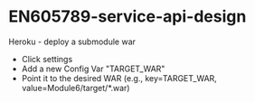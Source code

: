 # EN605789-service-api-design
Heroku - deploy a submodule war
- Click settings
- Add a new Config Var "TARGET_WAR"
- Point it to the desired WAR (e.g., key=TARGET_WAR, value=Module6/target/*.war)